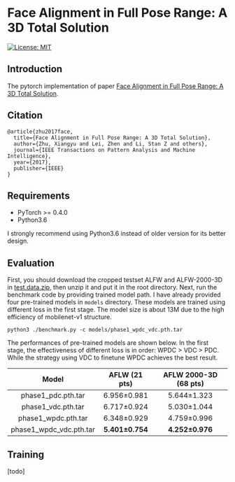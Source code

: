# Face Alignment in Full Pose Range: A 3D Total Solution

[![License: MIT](https://img.shields.io/badge/License-MIT-yellow.svg)](https://opensource.org/licenses/MIT)

## Introduction
The pytorch implementation of paper [Face Alignment in Full Pose Range: A 3D Total Solution](https://arxiv.org/abs/1804.01005).

## Citation
    @article{zhu2017face,
      title={Face Alignment in Full Pose Range: A 3D Total Solution},
      author={Zhu, Xiangyu and Lei, Zhen and Li, Stan Z and others},
      journal={IEEE Transactions on Pattern Analysis and Machine Intelligence},
      year={2017},
      publisher={IEEE}
    }


## Requirements
 - PyTorch >= 0.4.0
 - Python3.6

I strongly recommend using Python3.6 instead of older version for its better design.

## Evaluation
First, you should download the cropped testset ALFW and ALFW-2000-3D in [test.data.zip](https://pan.baidu.com/s/1DTVGCG5k0jjjhOc8GcSLOw), then unzip it and put it in the root directory.
Next, run the benchmark code by providing trained model path.
I have already provided four pre-trained models in `models` directory. These models are trained using different loss in the first stage. The model size is about 13M due to the high efficiency of mobilenet-v1 structure.
```
python3 ./benchmark.py -c models/phase1_wpdc_vdc.pth.tar
```

The performances of pre-trained models are shown below. In the first stage, the effectiveness of different loss is in order: WPDC > VDC > PDC. While the strategy using VDC to finetune WPDC achieves the best result.

| Model | AFLW (21 pts) | AFLW 2000-3D (68 pts) |
|:-:|:-:|:-:|
| phase1_pdc.pth.tar  | 6.956±0.981 | 5.644±1.323 |
| phase1_vdc.pth.tar  | 6.717±0.924 | 5.030±1.044 |
| phase1_wpdc.pth.tar | 6.348±0.929 | 4.759±0.996 |
| phase1_wpdc_vdc.pth.tar | **5.401±0.754** | **4.252±0.976** |

## Training
[todo]

